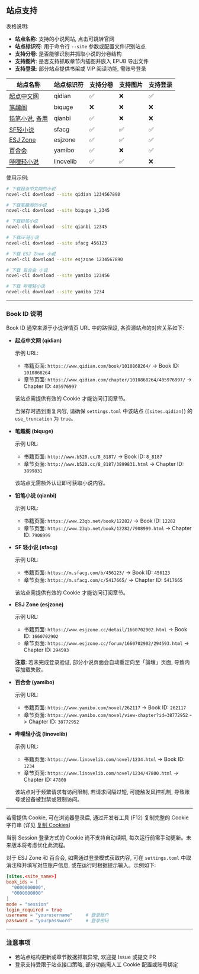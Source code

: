 ## 站点支持

表格说明:

- **站点名称**: 支持的小说网站, 点击可跳转官网
- **站点标识符**: 用于命令行 `--site` 参数或配置文件识别站点
- **支持分卷**: 是否能够识别并抓取小说的分卷结构
- **支持图片**: 是否支持抓取章节内插图并嵌入 EPUB 导出文件
- **支持登录**: 部分站点提供书架或 VIP 阅读功能, 需账号登录

| 站点名称                                                     | 站点标识符 | 支持分卷 | 支持图片 | 支持登录 |
| ------------------------------------------------------------ | ---------- | -------- | -------- | -------- |
| [起点中文网](https://www.qidian.com)                         | qidian     | ✅        | ❌        | ✅        |
| [笔趣阁](http://www.b520.cc)                                 | biquge     | ❌        | ❌        | ❌        |
| [铅笔小说](https://www.23qb.net), [备用](https://www.23qb.com/) | qianbi   | ✅        | ❌        | ❌        |
| [SF轻小说](https://m.sfacg.com)                              | sfacg      | ✅        | ✅        | ✅        |
| [ESJ Zone](https://www.esjzone.cc)                           | esjzone    | ✅        | ✅        | ✅        |
| [百合会](https://www.yamibo.com/site/novel)                  | yamibo     | ✅        | ❌        | ✅        |
| [哔哩轻小说](https://www.linovelib.com/)                     | linovelib   | ✅        | ✅        | ❌        |

使用示例:

```bash
# 下载起点中文网的小说
novel-cli download --site qidian 1234567890

# 下载笔趣阁的小说
novel-cli download --site biquge 1_2345

# 下载铅笔小说
novel-cli download --site qianbi 12345

# 下载SF轻小说
novel-cli download --site sfacg 456123

# 下载 ESJ Zone 小说
novel-cli download --site esjzone 1234567890

# 下载 百合会 小说
novel-cli download --site yamibo 123456

# 下载 哔哩轻小说
novel-cli download --site yamibo 1234
```

---

### Book ID 说明

Book ID 通常来源于小说详情页 URL 中的路径段, 各资源站点的对应关系如下:

* **起点中文网 (qidian)**

  示例 URL:

    - 书籍页面: `https://www.qidian.com/book/1010868264/` -> Book ID: `1010868264`
    - 章节页面: `https://www.qidian.com/chapter/1010868264/405976997/` -> Chapter ID: `405976997`

  该站点需提供有效的 Cookie 才能访问订阅章节。

  当保存时遇到重复内容, 请确保 `settings.toml` 中该站点 (`[sites.qidian]`) 的 `use_truncation` 为 `true`。

* **笔趣阁 (biquge)**

  示例 URL:

    - 书籍页面: `http://www.b520.cc/8_8187/` -> Book ID: `8_8187`
    - 章节页面: `http://www.b520.cc/8_8187/3899831.html` -> Chapter ID: `3899831`

  该站点无需额外认证即可获取小说内容。

* **铅笔小说 (qianbi)**

  示例 URL:

    - 书籍页面: `https://www.23qb.net/book/12282/` -> Book ID: `12282`
    - 章节页面: `https://www.23qb.net/book/12282/7908999.html` -> Chapter ID: `7908999`

* **SF 轻小说 (sfacg)**

  示例 URL:

    - 书籍页面: `https://m.sfacg.com/b/456123/` -> Book ID: `456123`
    - 章节页面: `https://m.sfacg.com/c/5417665/` -> Chapter ID: `5417665`

  该站点需提供有效的 Cookie 才能访问订阅章节。

* **ESJ Zone (esjzone)**

  示例 URL:

    - 书籍页面: `https://www.esjzone.cc/detail/1660702902.html` -> Book ID: `1660702902`
    - 章节页面: `https://www.esjzone.cc/forum/1660702902/294593.html` -> Chapter ID: `294593`

  **注意**: 若未完成登录验证, 部分小说页面会自动重定向至「論壇」页面, 导致内容加载失败。

* **百合会 (yamibo)**

  示例 URL:

    - 书籍页面: `https://www.yamibo.com/novel/262117` -> Book ID: `262117`
    - 章节页面: `https://www.yamibo.com/novel/view-chapter?id=38772952` -> Chapter ID: `38772952`

* **哔哩轻小说 (linovelib)**

  示例 URL:

    - 书籍页面: `https://www.linovelib.com/novel/1234.html` -> Book ID: `1234`
    - 章节页面: `https://www.linovelib.com/novel/1234/47800.html` -> Chapter ID: `47800`

  该站点对于频繁请求有访问限制, 若请求间隔过短, 可能触发风控机制, 导致账号或设备被封禁或限制访问。

---

若需提供 Cookie, 可在浏览器登录后, 通过开发者工具 (F12) 复制完整的 Cookie 字符串 (详见 [复制 Cookies](./copy-cookies.md))

当前 Session 登录方式的 Cookie 尚不支持自动续期, 每次运行前需手动更新。未来版本将考虑优化此流程。

对于 ESJ Zone 和 百合会, 如需通过登录模式获取内容, 可在 `settings.toml` 中取消注释并填写对应账户信息, 或在运行时根据提示输入。示例如下:

```toml
[sites.<site_name>]
book_ids = [
  "0000000000",
  "0000000000"
]
mode = "session"
login_required = true
username = "yourusername"     # 登录账户
password = "yourpassword"     # 登录密码
```

---

### 注意事项

- 若站点结构更新或章节数据抓取异常, 欢迎提 Issue 或提交 PR
- 登录支持受限于站点接口策略, 部分功能需人工 Cookie 配置或账号绑定
